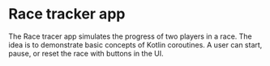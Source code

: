 Race tracker app
=================================

The Race tracer app simulates the progress of two players in a race. The idea is to demonstrate 
basic concepts of Kotlin coroutines. A user can start, pause, or reset the race with buttons in the 
UI.
